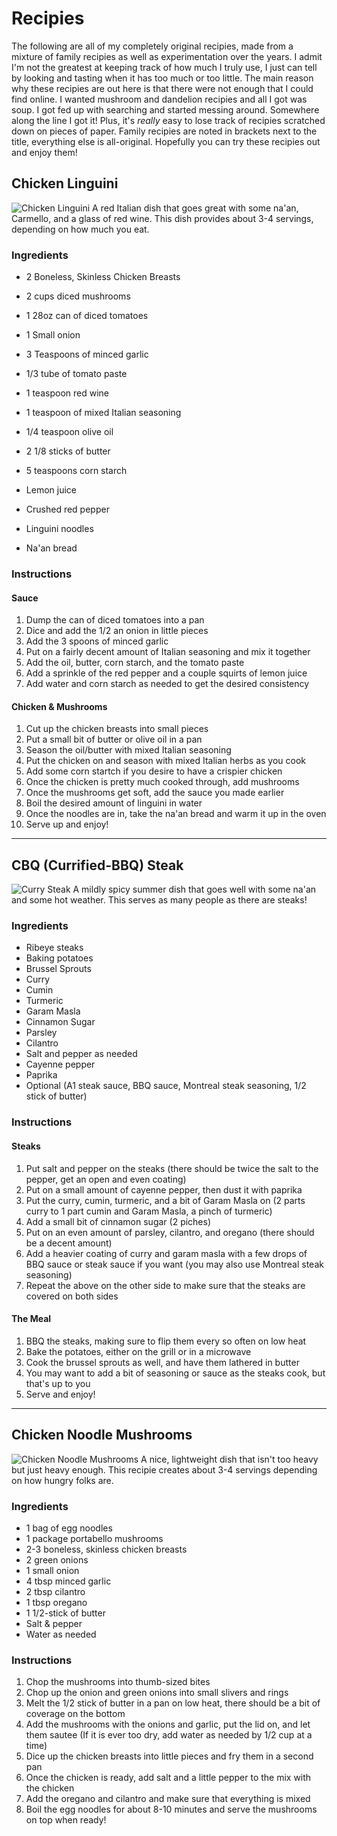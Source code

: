 # Recipies

The following are all of my completely original recipies, made from a mixture of family recipies as well as experimentation over the years. I admit I'm not the greatest at keeping track of how much I truly use, I just can tell by looking and tasting when it has too much or too little.
The main reason why these recipies are out here is that there were not enough that I could find online. I wanted mushroom and dandelion recipies and all I got was soup. I got fed up with searching and started messing around. Somewhere along the line I got it!
Plus, it's *really* easy to lose track of recipies scratched down on pieces of paper.
Family recipies are noted in brackets next to the title, everything else is all-original.
Hopefully you can try these recipies out and enjoy them!

## Chicken Linguini

![Chicken Linguini](img/food_chicken-linguini.jpg)
A red Italian dish that goes great with some na'an, Carmello, and a glass of red wine.
This dish provides about 3-4 servings, depending on how much you eat.

### Ingredients

- 2 Boneless, Skinless Chicken Breasts
- 2 cups diced mushrooms

- 1 28oz can of diced tomatoes
- 1 Small onion
- 3 Teaspoons of minced garlic
- 1/3 tube of tomato paste
- 1 teaspoon red wine
- 1 teaspoon of mixed Italian seasoning
- 1/4 teaspoon olive oil
- 2 1/8 sticks of butter
- 5 teaspoons corn starch

- Lemon juice
- Crushed red pepper
- Linguini noodles
- Na'an bread

### Instructions

#### Sauce
1. Dump the can of diced tomatoes into a pan
2. Dice and add the 1/2 an onion in little pieces
3. Add the 3 spoons of minced garlic
4. Put on a fairly decent amount of Italian seasoning and mix it together
5. Add the oil, butter, corn starch, and the tomato paste
6. Add a sprinkle of the red pepper and a couple squirts of lemon juice
7. Add water and corn starch as needed to get the desired consistency

#### Chicken & Mushrooms
1. Cut up the chicken breasts into small pieces
2. Put a small bit of butter or olive oil in a pan
3. Season the oil/butter with mixed Italian seasoning
4. Put the chicken on and season with mixed Italian herbs as you cook
5. Add some corn startch if you desire to have a crispier chicken
6. Once the chicken is pretty much cooked through, add mushrooms
7. Once the mushrooms get soft, add the sauce you made earlier
8. Boil the desired amount of linguini in water
9. Once the noodles are in, take the na'an bread and warm it up in the oven
10. Serve up and enjoy!

---

## CBQ (Currified-BBQ) Steak

![Curry Steak](img/food_cbq-steak.jpg)
A mildly spicy summer dish that goes well with some na'an and some hot weather.
This serves as many people as there are steaks!

### Ingredients
- Ribeye steaks
- Baking potatoes
- Brussel Sprouts
- Curry
- Cumin
- Turmeric
- Garam Masla
- Cinnamon Sugar
- Parsley
- Cilantro
- Salt and pepper as needed
- Cayenne pepper
- Paprika
- Optional (A1 steak sauce, BBQ sauce, Montreal steak seasoning, 1/2 stick of butter)

### Instructions

#### Steaks
1. Put salt and pepper on the steaks (there should be twice the salt to the pepper, get an open and even coating)
2. Put on a small amount of cayenne pepper, then dust it with paprika
3. Put the curry, cumin, turmeric, and a bit of Garam Masla on (2 parts curry to 1 part cumin and Garam Masla, a pinch of turmeric)
4. Add a small bit of cinnamon sugar (2 piches)
5. Put on an even amount of parsley, cilantro, and oregano (there should be a decent amount)
6. Add a heavier coating of curry and garam masla with a few drops of BBQ sauce or steak sauce if you want (you may also use Montreal steak seasoning)
7. Repeat the above on the other side to make sure that the steaks are covered on both sides

#### The Meal
1. BBQ the steaks, making sure to flip them every so often on low heat
2. Bake the potatoes, either on the grill or in a microwave
3. Cook the brussel sprouts as well, and have them lathered in butter
4. You may want to add a bit of seasoning or sauce as the steaks cook, but that's up to you
5. Serve and enjoy!

---

## Chicken Noodle Mushrooms

![Chicken Noodle Mushrooms](img/food_chicken-noodle-mushrooms.jpg)
A nice, lightweight dish that isn't too heavy but just heavy enough.
This recipie creates about 3-4 servings depending on how hungry folks are.

### Ingredients
- 1 bag of egg noodles
- 1 package portabello mushrooms
- 2-3 boneless, skinless chicken breasts
- 2 green onions
- 1 small onion
- 4 tbsp minced garlic
- 2 tbsp cilantro
- 1 tbsp oregano
- 1 1/2-stick of butter
- Salt & pepper
- Water as needed

### Instructions
1. Chop the mushrooms into thumb-sized bites
2. Chop up the onion and green onions into small slivers and rings
3. Melt the 1/2 stick of butter in a pan on low heat, there should be a bit of coverage on the bottom
4. Add the mushrooms with the onions and garlic, put the lid on, and let them sautee (If it is ever too dry, add water as needed by 1/2 cup at a time)
5. Dice up the chicken breasts into little pieces and fry them in a second pan
6. Once the chicken is ready, add salt and a little pepper to the mix with the chicken
7. Add the oregano and cilantro and make sure that everything is mixed
8. Boil the egg noodles for about 8-10 minutes and serve the mushrooms on top when ready!
